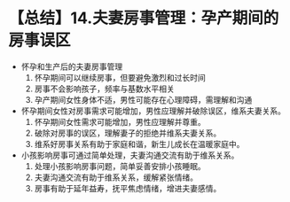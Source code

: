 # 【总结】14.夫妻房事管理：孕产期间的房事误区

-   怀孕和生产后的夫妻房事管理
    1.  怀孕期间可以继续房事，但要避免激烈和过长时间
    2.  房事不会影响孩子，频率与基数水平相关
    3.  孕产期间女性身体不适，男性可能存在心理障碍，需理解和沟通
-   怀孕期间女性对房事需求可能增加，男性应理解并破除误区，维系夫妻关系。
    1.  怀孕期间女性需求可能增加，男性应理解并尊重。
    2.  破除对房事的误区，理解妻子的拒绝并维系夫妻关系。
    3.  维系好房事关系有助于家庭和谐，新生儿成长在温暖家庭中。
-   小孩影响房事可通过简单处理，夫妻沟通交流有助于维系关系。
    1.  处理小孩影响房事问题，简单妥善安排小孩睡眠。
    2.  夫妻沟通交流有助于维系关系，缓解紧张情绪。
    3.  房事有助于延年益寿，抚平焦虑情绪，增进夫妻感情。